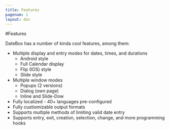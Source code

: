 ```yaml
---
title: Features
pagenum: 1
layout: doc
---
```


#Features

DateBox has a number of kinda cool features, among them:

 - Multiple display and entry modes for dates, times, and durations
   - Android style
   - Full Calendar display
   - Flip (IOS) style
   - Slide style
 - Multiple window modes
   - Popups (2 versions)
   - Dialog (own page)
   - Inline and Slide-Dow
 - Fully localized - 40+ languages pre-configured
 - Fully custiomizable output formats
 - Supports multiple methods of limiting valid date entry
 - Supports entry, exit, creation, selection, change, and more programming hooks
